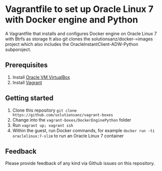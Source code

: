 # Vagrantfile to set up Oracle Linux 7 with Docker engine and Python
A Vagrantfile that installs and configures Docker engine on Oracle Linux 7 with Btrfs as storage 
It also git clones the solutionsanz/docker-=images project which also includes the OracleInstantClient-ADW-Python subporoject. 

## Prerequisites
1. Install [Oracle VM VirtualBox](https://www.virtualbox.org/wiki/Downloads)
2. Install [Vagrant](https://vagrantup.com/)

## Getting started
1. Clone this repository `git clone https://github.com/solutionsanz/vagrant-boxes`
2. Change into the `vagrant-boxes/DockerEnginePython` folder
3. Run `vagrant up; vagrant ssh`
4. Within the guest, run Docker commands, for example `docker run -ti oraclelinux:7-slim` to run an Oracle Linux 7 container

## Feedback
Please provide feedback of any kind via Github issues on this repository.
